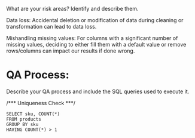 What are your risk areas? Identify and describe them.

Data loss: Accidental deletion or modification of data during cleaning or transformation can lead to data loss.

Mishandling missing values: For columns with a significant number of missing values, deciding to either fill them with a default value or remove rows/columns can impact our results if done wrong.


# QA Process:
Describe your QA process and include the SQL queries used to execute it.

/*** Uniqueness Check ***/
```
SELECT sku, COUNT(*)
FROM products
GROUP BY sku
HAVING COUNT(*) > 1


